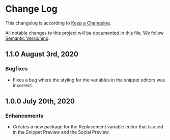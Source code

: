 # Change Log

This changelog is according to [Keep a Changelog](http://keepachangelog.com).

All notable changes to this project will be documented in this file.
We follow [Semantic Versioning](http://semver.org/).

## 1.1.0 August 3rd, 2020
### Bugfixes
* Fixes a bug where the styling for the variables in the snippet editors was incorrect.

## 1.0.0 July 20th, 2020
### Enhancements
* Creates a new package for the Replacement variable editor that is used in the Snippet Preview and the Social Preview.
